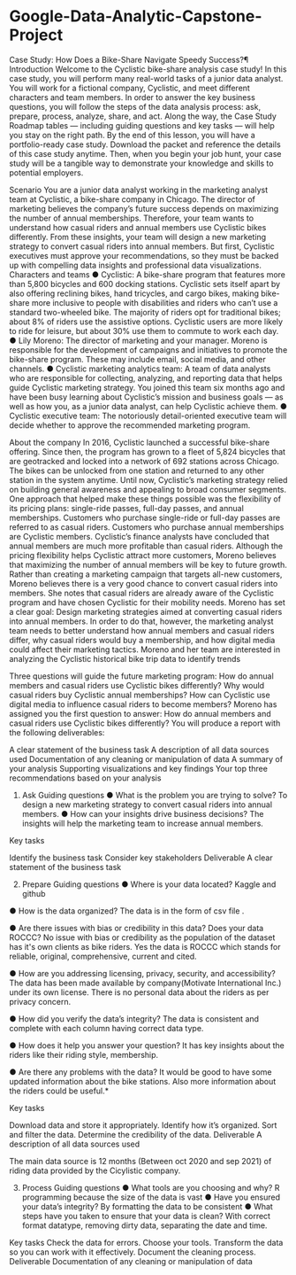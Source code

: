 # Google-Data-Analytic-Capstone-Project
Case Study: How Does a Bike-Share Navigate Speedy Success?¶
Introduction
Welcome to the Cyclistic bike-share analysis case study! In this case study, you will perform many real-world tasks of a junior data analyst. You will work for a fictional company, Cyclistic, and meet different characters and team members. In order to answer the key business questions, you will follow the steps of the data analysis process: ask, prepare, process, analyze, share, and act. Along the way, the Case Study Roadmap tables — including guiding questions and key tasks — will help you stay on the right path. By the end of this lesson, you will have a portfolio-ready case study. Download the packet and reference the details of this case study anytime. Then, when you begin your job hunt, your case study will be a tangible way to demonstrate your knowledge and skills to potential employers.

Scenario
You are a junior data analyst working in the marketing analyst team at Cyclistic, a bike-share company in Chicago. The director of marketing believes the company’s future success depends on maximizing the number of annual memberships. Therefore, your team wants to understand how casual riders and annual members use Cyclistic bikes differently. From these insights, your team will design a new marketing strategy to convert casual riders into annual members. But first, Cyclistic executives must approve your recommendations, so they must be backed up with compelling data insights and professional data visualizations. Characters and teams
● Cyclistic: A bike-share program that features more than 5,800 bicycles and 600 docking stations. Cyclistic sets itself apart by also offering reclining bikes, hand tricycles, and cargo bikes, making bike-share more inclusive to people with disabilities and riders who can’t use a standard two-wheeled bike. The majority of riders opt for traditional bikes; about 8% of riders use the assistive options. Cyclistic users are more likely to ride for leisure, but about 30% use them to commute to work each day.
● Lily Moreno: The director of marketing and your manager. Moreno is responsible for the development of campaigns and initiatives to promote the bike-share program. These may include email, social media, and other channels. 
● Cyclistic marketing analytics team: A team of data analysts who are responsible for collecting, analyzing, and reporting data that helps guide Cyclistic marketing strategy. You joined this team six months ago and have been busy learning about Cyclistic’s mission and business goals — as well as how you, as a junior data analyst, can help Cyclistic achieve them. 
● Cyclistic executive team: The notoriously detail-oriented executive team will decide whether to approve the recommended marketing program.

About the company
In 2016, Cyclistic launched a successful bike-share offering. Since then, the program has grown to a fleet of 5,824 bicycles that are geotracked and locked into a network of 692 stations across Chicago. The bikes can be unlocked from one station and returned to any other station in the system anytime. Until now, Cyclistic’s marketing strategy relied on building general awareness and appealing to broad consumer segments. One approach that helped make these things possible was the flexibility of its pricing plans: single-ride passes, full-day passes, and annual memberships. Customers who purchase single-ride or full-day passes are referred to as casual riders. Customers who purchase annual memberships are Cyclistic members. Cyclistic’s finance analysts have concluded that annual members are much more profitable than casual riders. Although the pricing flexibility helps Cyclistic attract more customers, Moreno believes that maximizing the number of annual members will be key to future growth. Rather than creating a marketing campaign that targets all-new customers, Moreno believes there is a very good chance to convert casual riders into members. She notes that casual riders are already aware of the Cyclistic program and have chosen Cyclistic for their mobility needs. Moreno has set a clear goal: Design marketing strategies aimed at converting casual riders into annual members. In order to do that, however, the marketing analyst team needs to better understand how annual members and casual riders differ, why casual riders would buy a membership, and how digital media could affect their marketing tactics. Moreno and her team are interested in analyzing the Cyclistic historical bike trip data to identify trends

Three questions will guide the future marketing program:
How do annual members and casual riders use Cyclistic bikes differently?
Why would casual riders buy Cyclistic annual memberships?
How can Cyclistic use digital media to influence casual riders to become members?
Moreno has assigned you the first question to answer: How do annual members and casual riders use Cyclistic bikes differently? You will produce a report with the following deliverables:

A clear statement of the business task
A description of all data sources used
Documentation of any cleaning or manipulation of data
A summary of your analysis
Supporting visualizations and key findings
Your top three recommendations based on your analysis

1. Ask
Guiding questions
● What is the problem you are trying to solve? 
To design a new marketing strategy to convert casual riders into annual members.
● How can your insights drive business decisions? 
The insights will help the marketing team to increase annual members.

Key tasks

Identify the business task
Consider key stakeholders
Deliverable A clear statement of the business task

2. Prepare
Guiding questions
● Where is your data located? 
Kaggle and github

● How is the data organized? 
The data is in the form of csv file .

● Are there issues with bias or credibility in this data? Does your data ROCCC? 
No issue with bias or credibility as the population of the dataset has it's own clients as bike riders. Yes the data is ROCCC which stands for reliable, original, comprehensive, current and cited.

● How are you addressing licensing, privacy, security, and accessibility? 
The data has been made available by company(Motivate International Inc.) under its own license. There is no personal data about the riders as per privacy concern.

● How did you verify the data’s integrity? 
The data is consistent and complete with each column having correct data type.

● How does it help you answer your question?
It has key insights about the riders like their riding style, membership.

● Are there any problems with the data?
It would be good to have some updated information about the bike stations. Also more information about the riders could be useful.*

Key tasks

Download data and store it appropriately.
Identify how it’s organized.
Sort and filter the data.
Determine the credibility of the data.
Deliverable A description of all data sources used

The main data source is 12 months (Between oct 2020 and sep 2021) of riding data provided by the Cicylistic company.

3. Process
Guiding questions
● What tools are you choosing and why?
R programming because the size of the data is vast
● Have you ensured your data’s integrity?
By formatting the data to be consistent
● What steps have you taken to ensure that your data is clean?
With correct format datatype, removing dirty data, separating the date and time.

Key tasks
Check the data for errors.
Choose your tools.
Transform the data so you can work with it effectively.
Document the cleaning process.
Deliverable Documentation of any cleaning or manipulation of data
